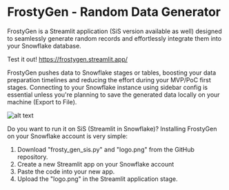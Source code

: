# FrostyGen - Random Data Generator
FrostyGen is a Streamlit application (SiS version available as well) designed to seamlessly generate random records and effortlessly integrate them into your Snowflake database. 

Test it out! https://frostygen.streamlit.app/

FrostyGen pushes data to Snowflake stages or tables, boosting your data preparation timelines and reducing the effort during your MVP/PoC first stages.
Connecting to your Snowflake instance using sidebar config is essential unless you're planning to save the generated data locally on your machine (Export to File).

![alt text](https://github.com/matteo-consoli/frostygen/blob/main/screenshot.png?raw=true)

Do you want to run it on SiS (Streamlit in Snowflake)? Installing FrostyGen on your Snowflake account is very simple: 
1) Download "frosty_gen_sis.py" and "logo.png" from the GitHub repository. 
2) Create a new Streamlit app on your Snowflake account 
3) Paste the code into your new app. 
4) Upload the "logo.png" in the Streamlit application stage.
